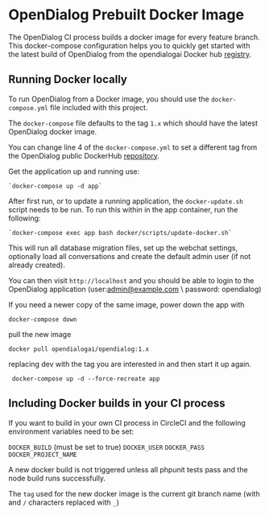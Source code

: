 # OpenDialog Prebuilt Docker Image

The OpenDialog CI process builds a docker image for every feature branch. This docker-compose configuration helps you to quickly get started with the latest build of OpenDialog from the opendialogai Docker hub [registry](https://hub.docker.com/repository/docker/opendialogai/opendialog).

## Running Docker locally

To run OpenDialog from a Docker image, you should use the `docker-compose.yml` file included with this project.

The `docker-compose` file defaults to the tag `1.x` which should have the latest OpenDialog docker image.

You can change line 4 of the `docker-compose.yml` to set a different tag from the OpenDialog public DockerHub [repository](https://hub.docker.com/repository/registry-1.docker.io/opendialogai/opendialog/tags).

Get the application up and running use: 

    `docker-compose up -d app`

After first run, or to update a running application, the `docker-update.sh` script needs to be run. To run this within in the app container, run the following:

    `docker-compose exec app bash docker/scripts/update-docker.sh`
    
This will run all database migration files, set up the webchat settings, optionally load all conversations and create the default admin user (if not already created).

You can then visit `http://localhost` and you should be able to login to the OpenDialog application (user:admin@example.com \ password: opendialog)

If you need a newer copy of the same image, power down the app with
 
 `docker-compose down`

pull the new image

`docker pull opendialogai/opendialog:1.x`

replacing dev with the tag you are interested in and then start it up again. 

` docker-compose up -d --force-recreate app`

## Including Docker builds in your CI process

If you want to build in your own CI process in  CircleCI and the following environment variables need to be set:

`DOCKER_BUILD` (must be set to true)
`DOCKER_USER`
`DOCKER_PASS`
`DOCKER_PROJECT_NAME`

A new docker build is not triggered unless all phpunit tests pass and the node build runs successfully.

The `tag` used for the new docker image is the current git branch name (with and `/` characters replaced with `_`)

    
